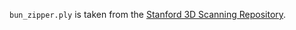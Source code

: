 `bun_zipper.ply` is taken from the [Stanford 3D Scanning Repository](https://graphics.stanford.edu/data/3Dscanrep/).